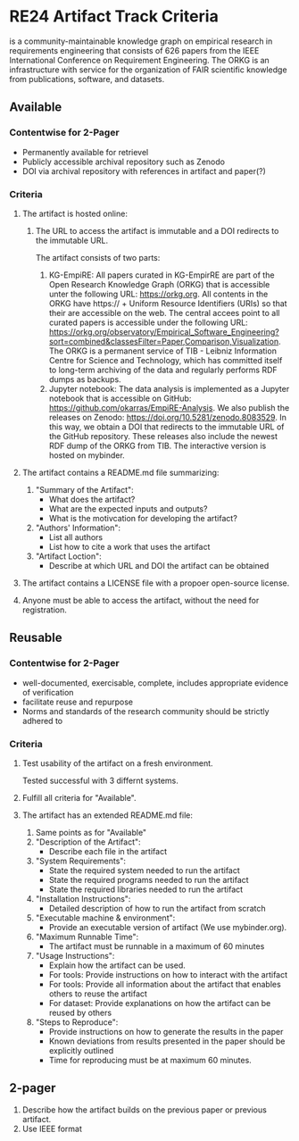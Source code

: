 # RE24 Artifact Track Criteria
 is a community-maintainable knowledge graph on empirical research in requirements engineering that consists of 626 papers from the IEEE International Conference on Requirement Engineering. The ORKG is an infrastructure with service for the organization of FAIR scientific knowledge from publications, software, and datasets. 

## Available

### Contentwise for 2-Pager
- Permanently available for retrievel
- Publicly accessible archival repository such as Zenodo
- DOI via archival repository with references in artifact and paper(?)

### Criteria
1. The artifact is hosted online:
    1. The URL to access the artifact is immutable and a DOI redirects to the immutable URL.

        The artifact consists of two parts:
        1. KG-EmpiRE: All papers curated in KG-EmpirRE are part of the Open Research Knowledge Graph (ORKG) that is accessible unter the following URL: https://orkg.org. All contents in the ORKG have https:// + Uniform Resource Identifiers (URIs) so that their are accessible on the web. The central accees point to all curated papers is accessible under the following URL: https://orkg.org/observatory/Empirical_Software_Engineering?sort=combined&classesFilter=Paper,Comparison,Visualization. The ORKG is a permanent service of TIB - Leibniz Information Centre for Science and Technology, which has committed itself to long-term archiving of the data and regularly performs RDF dumps as backups.
        2. Jupyter notebook: The data analysis is implemented as a Jupyter notebook that is accessible on GitHub: https://github.com/okarras/EmpiRE-Analysis. We also publish the releases on Zenodo: https://doi.org/10.5281/zenodo.8083529. In this way, we obtain a DOI that redirects to the immutable URL of the GitHub repository. These releases also include the newest RDF dump of the ORKG from TIB. The interactive version is hosted on mybinder.

2. The artifact contains a README.md file summarizing:
    1. "Summary of the Artifact":
        - What does the artifact?
        - What are the expected inputs and outputs?
        - What is the motivcation for developing the artifact?
    2. "Authors' Information":
        - List all authors
        - List how to cite a work that uses the artifact
    3. "Artifact Loction":
        - Describe at which URL and DOI the artifact can be obtained
3. The artifact contains a LICENSE file with a propoer open-source license.
4. Anyone must be able to access the artifact, without the need for registration.

## Reusable

### Contentwise for 2-Pager
- well-documented, exercisable, complete, includes appropriate evidence of verification
- facilitate reuse and repurpose
- Norms and standards of the research community should be strictly adhered to 

### Criteria
1. Test usability of the artifact on a fresh environment.

   Tested successful with 3 differnt systems.

2. Fulfill all criteria for "Available".
3. The artifact has an extended README.md file:
    1. Same points as for "Available"
    2. "Description of the Artifact":
        - Describe each file in the artifact
    3. "System Requirements":
        - State the required system needed to run the artifact
        - State the required programs needed to run the artifact
        - State the required libraries needed to run the artifact
    4. "Installation Instructions":
        - Detailed description of how to run the artifact from scratch
    5. "Executable machine & environment":
        - Provide an executable version of artifact (We use mybinder.org).
    6. "Maximum Runnable Time":
        - The artifact must be runnable in a maximum of 60 minutes
    7. "Usage Instructions":
        - Explain how the artifact can be used.
        - For tools: Provide instructions on how to interact with the artifact
        - For tools: Provide all information about the artifact that enables others to reuse the artifact
        - For dataset: Provide explanations on how the artifact can be reused by others
    8. "Steps to Reproduce":
        - Provide instructions on how to generate the results in the paper
        - Known deviations from results presented in the paper should be explicitly outlined
        - Time for reproducing must be at maximum 60 minutes.

## 2-pager
1. Describe how the artifact builds on the previous paper or previous artifact.
2. Use IEEE format 